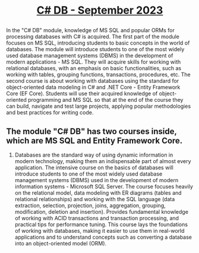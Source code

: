 # <p align="center"><a href="https://softuni.bg/modules/22/csharp-db/1420"> C# DB - September 2023 <a/><p>

In the "C# DB" module, knowledge of MS SQL and popular ORMs for processing databases with C# is acquired. The first part of the module focuses on MS SQL, introducing students to basic concepts in the world of databases. The module will introduce students to one of the most widely used database management systems (DBMS) in the development of modern applications - MS SQL. They will acquire skills for working with relational databases, with an emphasis on basic functionalities, such as working with tables, grouping functions, transactions, procedures, etc. The second course is about working with databases using the standard for object-oriented data modeling in C# and .NET Core - Entity Framework Core (EF Core). 
Students will use their acquired knowledge of object-oriented programming and MS SQL so that at the end of the course they can build, navigate and test large projects, applying popular methodologies and best practices for writing code.

## The module "C# DB" has two courses inside, which are MS SQL and Entity Framework Core.

1. Databases are the standard way of using dynamic information in modern technology, making them an indispensable part of almost every application. The intensive course on the basics of databases will introduce students to one of the most widely used database management systems (DBMS) used in the development of modern information systems - Microsoft SQL Server. The course focuses heavily on the relational model, data modeling with ER diagrams (tables and relational relationships) and working with the SQL language (data extraction, selection, projection, joins, aggregation, grouping, modification, deletion and insertion). Provides fundamental knowledge of working with ACID transactions and transaction processing, and practical tips for performance tuning. This course lays the foundations of working with databases, making it easier to use them in real-world applications and to understand concepts such as converting a database into an object-oriented model (ORM).
